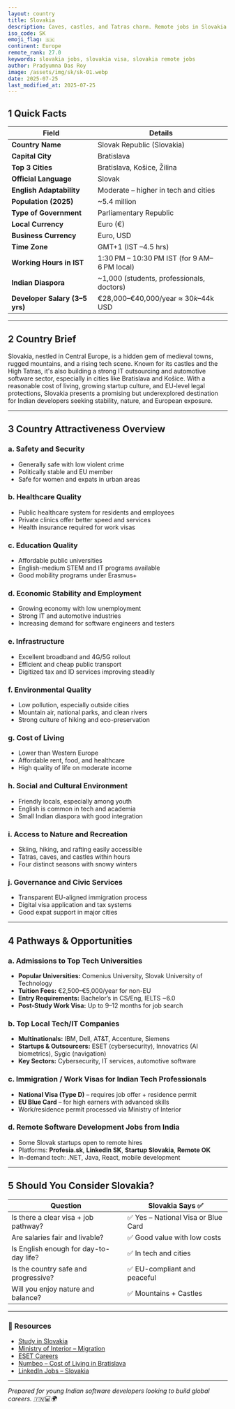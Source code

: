 ```yaml
---
layout: country
title: Slovakia
description: Caves, castles, and Tatras charm. Remote jobs in Slovakia. Trilp AI curated info. Indians in Slovakia.
iso_code: SK
emoji_flag: 🇸🇰
continent: Europe
remote_rank: 27.0
keywords: slovakia jobs, slovakia visa, slovakia remote jobs
author: Pradyumna Das Roy
image: /assets/img/sk/sk-01.webp
date: 2025-07-25
last_modified_at: 2025-07-25
---
```


## 1 Quick Facts

| Field                          | Details                                      |
| ------------------------------ | -------------------------------------------- |
| **Country Name**               | Slovak Republic (Slovakia)                   |
| **Capital City**               | Bratislava                                   |
| **Top 3 Cities**               | Bratislava, Košice, Žilina                   |
| **Official Language**          | Slovak                                       |
| **English Adaptability**       | Moderate – higher in tech and cities         |
| **Population (2025)**          | ~5.4 million                                 |
| **Type of Government**         | Parliamentary Republic                       |
| **Local Currency**             | Euro (€)                                     |
| **Business Currency**          | Euro, USD                                    |
| **Time Zone**                  | GMT+1 (IST –4.5 hrs)                         |
| **Working Hours in IST**       | 1:30 PM – 10:30 PM IST (for 9 AM–6 PM local) |
| **Indian Diaspora**            | ~1,000 (students, professionals, doctors)    |
| **Developer Salary (3–5 yrs)** | €28,000–€40,000/year ≈ $30k–$44k USD         |

---

## 2 Country Brief

Slovakia, nestled in Central Europe, is a hidden gem of medieval towns, rugged mountains, and a rising tech scene. Known for its castles and the High Tatras, it's also building a strong IT outsourcing and automotive software sector, especially in cities like Bratislava and Košice. With a reasonable cost of living, growing startup culture, and EU-level legal protections, Slovakia presents a promising but underexplored destination for Indian developers seeking stability, nature, and European exposure.

---

## 3 Country Attractiveness Overview

### a. Safety and Security

- Generally safe with low violent crime
- Politically stable and EU member
- Safe for women and expats in urban areas

### b. Healthcare Quality

- Public healthcare system for residents and employees
- Private clinics offer better speed and services
- Health insurance required for work visas

### c. Education Quality

- Affordable public universities
- English-medium STEM and IT programs available
- Good mobility programs under Erasmus+

### d. Economic Stability and Employment

- Growing economy with low unemployment
- Strong IT and automotive industries
- Increasing demand for software engineers and testers

### e. Infrastructure

- Excellent broadband and 4G/5G rollout
- Efficient and cheap public transport
- Digitized tax and ID services improving steadily

### f. Environmental Quality

- Low pollution, especially outside cities
- Mountain air, national parks, and clean rivers
- Strong culture of hiking and eco-preservation

### g. Cost of Living

- Lower than Western Europe
- Affordable rent, food, and healthcare
- High quality of life on moderate income

### h. Social and Cultural Environment

- Friendly locals, especially among youth
- English is common in tech and academia
- Small Indian diaspora with good integration

### i. Access to Nature and Recreation

- Skiing, hiking, and rafting easily accessible
- Tatras, caves, and castles within hours
- Four distinct seasons with snowy winters

### j. Governance and Civic Services

- Transparent EU-aligned immigration process
- Digital visa application and tax systems
- Good expat support in major cities

---

## 4 Pathways & Opportunities

### a. Admissions to Top Tech Universities

- **Popular Universities:** Comenius University, Slovak University of Technology
- **Tuition Fees:** €2,500–€5,000/year for non-EU
- **Entry Requirements:** Bachelor’s in CS/Eng, IELTS ~6.0
- **Post-Study Work Visa:** Up to 9–12 months for job search

### b. Top Local Tech/IT Companies

- **Multinationals:** IBM, Dell, AT&T, Accenture, Siemens
- **Startups & Outsourcers:** ESET (cybersecurity), Innovatrics (AI biometrics), Sygic (navigation)
- **Key Sectors:** Cybersecurity, IT services, automotive software

### c. Immigration / Work Visas for Indian Tech Professionals

- **National Visa (Type D)** – requires job offer + residence permit
- **EU Blue Card** – for high earners with advanced skills
- Work/residence permit processed via Ministry of Interior

### d. Remote Software Development Jobs from India

- Some Slovak startups open to remote hires
- Platforms: **Profesia.sk**, **LinkedIn SK**, **Startup Slovakia**, **Remote OK**
- In-demand tech: .NET, Java, React, mobile development

---

## 5 Should You Consider Slovakia?

| Question                               | Slovakia Says ✅                    |
| -------------------------------------- | ----------------------------------- |
| Is there a clear visa + job pathway?   | ✅ Yes – National Visa or Blue Card |
| Are salaries fair and livable?         | ✅ Good value with low costs        |
| Is English enough for day-to-day life? | ✅ In tech and cities               |
| Is the country safe and progressive?   | ✅ EU-compliant and peaceful        |
| Will you enjoy nature and balance?     | ✅ Mountains + Castles              |

---

### 🔗 Resources

- [Study in Slovakia](https://www.portalvs.sk/en)
- [Ministry of Interior – Migration](https://www.minv.sk/?residence-of-aliens)
- [ESET Careers](https://www.eset.com/int/about/careers/)
- [Numbeo – Cost of Living in Bratislava](https://www.numbeo.com/cost-of-living/in/Bratislava)
- [LinkedIn Jobs – Slovakia](https://www.linkedin.com/jobs/search/?location=Slovakia)

---

_Prepared for young Indian software developers looking to build global careers. 🇮🇳💻🌍_
